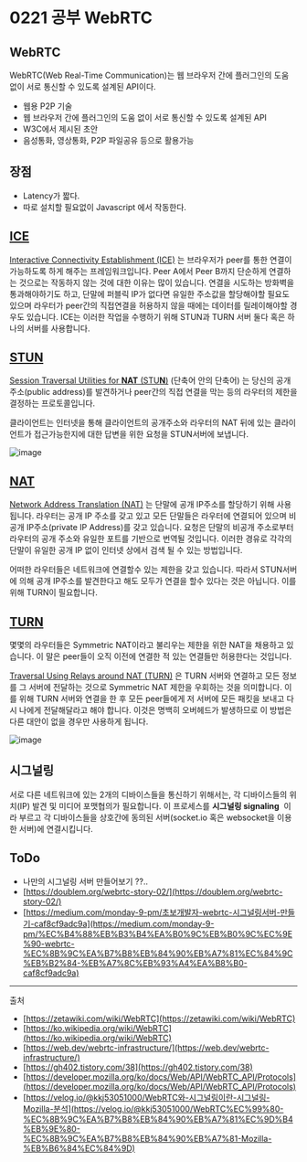 # 0221 공부 WebRTC

## WebRTC

WebRTC(Web Real-Time Communication)는 웹 브라우저 간에 플러그인의 도움 없이 서로 통신할 수 있도록 설계된 API이다.

- 웹용 P2P 기술
- 웹 브라우저 간에 플러그인의 도움 없이 서로 통신할 수 있도록 설계된 API
- W3C에서 제시된 초안
- 음성통화, 영상통화, P2P 파일공유 등으로 활용가능

## 장점

- Latency가 짧다.
- 따로 설치할 필요없이 Javascript 에서 작동한다.

## [ICE](https://developer.mozilla.org/ko/docs/Web/API/WebRTC_API/Protocols#ice)

[Interactive Connectivity Establishment (ICE)](http://en.wikipedia.org/wiki/Interactive_Connectivity_Establishment) 는 브라우저가 peer를 통한 연결이 가능하도록 하게 해주는 프레임워크입니다. Peer A에서 Peer B까지 단순하게 연결하는 것으로는 작동하지 않는 것에 대한 이유는 많이 있습니다. 연결을 시도하는 방화벽을 통과해야하기도 하고, 단말에 퍼블릭 IP가 없다면 유일한 주소값을 할당해야할 필요도 있으며 라우터가 peer간의 직접연결을 허용하지 않을 때에는 데이터를 릴레이해야할 경우도 있습니다. ICE는 이러한 작업을 수행하기 위해 STUN과 TURN 서버 둘다 혹은 하나의 서버를 사용합니다.

## [STUN](https://developer.mozilla.org/ko/docs/Web/API/WebRTC_API/Protocols#stun)

[Session Traversal Utilities for **NAT** (STU**N**)](http://en.wikipedia.org/wiki/STUN) (단축어 안의 단축어) 는 당신의 공개 주소(public address)를 발견하거나 peer간의 직접 연결을 막는 등의 라우터의 제한을 결정하는 프로토콜입니다.

클라이언트는 인터넷을 통해 클라이언트의 공개주소와 라우터의 NAT 뒤에 있는 클라이언트가 접근가능한지에 대한 답변을 위한 요청을 STUN서버에 보냅니다.

![image](https://user-images.githubusercontent.com/5876149/220153395-ff8ec6f2-fb4d-45c3-b196-4ce1720b8904.png)


## [NAT](https://developer.mozilla.org/ko/docs/Web/API/WebRTC_API/Protocols#nat)

[Network Address Translation (NAT)](https://en.wikipedia.org/wiki/Network_address_translation) 는 단말에 공개 IP주소를 할당하기 위해 사용됩니다. 라우터는 공개 IP 주소를 갖고 있고 모든 단말들은 라우터에 연결되어 있으며 비공개 IP주소(private IP Address)를 갖고 있습니다. 요청은 단말의 비공개 주소로부터 라우터의 공개 주소와 유일한 포트를 기반으로 번역될 것입니다. 이러한 경유로 각각의 단말이 유일한 공개 IP 없이 인터넷 상에서 검색 될 수 있는 방법입니다.

어떠한 라우터들은 네트워크에 연결할수 있는 제한을 갖고 있습니다. 따라서 STUN서버에 의해 공개 IP주소를 발견한다고 해도 모두가 연결을 할수 있다는 것은 아닙니다. 이를 위해 TURN이 필요합니다.

## [TURN](https://developer.mozilla.org/ko/docs/Web/API/WebRTC_API/Protocols#turn)

몇몇의 라우터들은 Symmetric NAT이라고 불리우는 제한을 위한 NAT을 채용하고 있습니다. 이 말은 peer들이 오직 이전에 연결한 적 있는 연결들만 허용한다는 것입니다.

[Traversal Using Relays around NAT (TURN)](http://en.wikipedia.org/wiki/TURN) 은 TURN 서버와 연결하고 모든 정보를 그 서버에 전달하는 것으로 Symmetric NAT 제한을 우회하는 것을 의미합니다. 이를 위해 TURN 서버와 연결을 한 후 모든 peer들에게 저 서버에 모든 패킷을 보내고 다시 나에게 전달해달라고 해야 합니다. 이것은 명백히 오버헤드가 발생하므로 이 방법은 다른 대안이 없을 경우만 사용하게 됩니다.

![image](https://user-images.githubusercontent.com/5876149/220153434-be95dbbd-c21e-45e1-b7cf-363a7df540c4.png)

## 시그널링

서로 다른 네트워크에 있는 2개의 디바이스들을 통신하기 위해서는, 각 디바이스들의 위치(IP) 발견 및 미디어 포맷협의가 필요합니다. 이 프로세스를 **시그널링 signaling**
 이라 부르고 각 디바이스들을 상호간에 동의된 서버(socket.io 혹은 websocket을 이용한 서버)에 연결시킵니다.

## ToDo

- 나만의 시그널링 서버 만들어보기 ??..
- [https://doublem.org/webrtc-story-02/](https://doublem.org/webrtc-story-02/)
- [https://medium.com/monday-9-pm/초보개발자-webrtc-시그널링서버-만들기-caf8cf9adc9a](https://medium.com/monday-9-pm/%EC%B4%88%EB%B3%B4%EA%B0%9C%EB%B0%9C%EC%9E%90-webrtc-%EC%8B%9C%EA%B7%B8%EB%84%90%EB%A7%81%EC%84%9C%EB%B2%84-%EB%A7%8C%EB%93%A4%EA%B8%B0-caf8cf9adc9a)

---

출처 

- [https://zetawiki.com/wiki/WebRTC](https://zetawiki.com/wiki/WebRTC)
- [https://ko.wikipedia.org/wiki/WebRTC](https://ko.wikipedia.org/wiki/WebRTC)
- [https://web.dev/webrtc-infrastructure/](https://web.dev/webrtc-infrastructure/)
- [https://gh402.tistory.com/38](https://gh402.tistory.com/38)
- [https://developer.mozilla.org/ko/docs/Web/API/WebRTC_API/Protocols](https://developer.mozilla.org/ko/docs/Web/API/WebRTC_API/Protocols)
- [https://velog.io/@kkj53051000/WebRTC와-시그널링이란-시그널링-Mozilla-분석](https://velog.io/@kkj53051000/WebRTC%EC%99%80-%EC%8B%9C%EA%B7%B8%EB%84%90%EB%A7%81%EC%9D%B4%EB%9E%80-%EC%8B%9C%EA%B7%B8%EB%84%90%EB%A7%81-Mozilla-%EB%B6%84%EC%84%9D)
